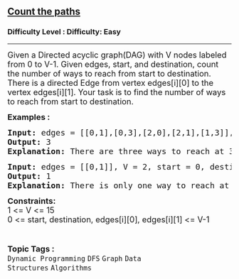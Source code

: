 <h2><a href="https://www.geeksforgeeks.org/problems/count-the-paths4332/1?page=2&category=Matrix,Graph&difficulty=Easy&status=unsolved&sortBy=accuracy">Count the paths</a></h2><h3>Difficulty Level : Difficulty: Easy</h3><hr><div class="problems_problem_content__Xm_eO"><p><span style="font-size: 18px;">Given a Directed acyclic graph(DAG) with V nodes labeled from 0 to V-1. Given edges, start, and destination, count the number of ways to reach from start to destination. </span><span style="font-size: 18px;">There is a directed Edge from vertex edges[i][0] to the vertex edges[i][1]. Your task is to find the </span><span style="font-size: 18px;">number of ways to reach from start to destination.</span></p>
<p><span style="font-size: 18px;"><strong>Examples :</strong></span></p>
<pre><span style="font-size: 18px;"><strong>Input: </strong>edges = [[0,1],[0,3],[2,0],[2,1],[1,3]], V = 4, start = 2, destination = 3<br><strong>Output: </strong>3
<strong>Explanation: </strong>There are three ways to reach at 3 from 2. These are : 2-&gt;1-&gt;3 , 2-&gt;0-&gt;3 and 2-&gt;0-&gt;1-&gt;3.<br></span></pre>
<pre><span style="font-size: 18px;"><strong>Input: </strong>edges = [[0,1]], V = 2, start = 0, destination = 1
<strong>Output: </strong>1
<strong>Explanation: </strong>There is only one way to reach at 1 from 0 that is : 0-&gt;1.</span></pre>
<p><span style="font-size: 18px;"><strong>Constraints:</strong><br>1 &lt;= V &lt;= 15<br>0 &lt;= start, destination, edges[i][0], edges[i][1] &lt;= V-1</span></p></div><br><p><span style=font-size:18px><strong>Topic Tags : </strong><br><code>Dynamic Programming</code>&nbsp;<code>DFS</code>&nbsp;<code>Graph</code>&nbsp;<code>Data Structures</code>&nbsp;<code>Algorithms</code>&nbsp;